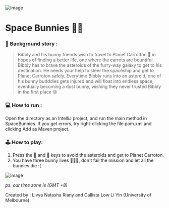 ![image](https://www.notion.so/image/https%3A%2F%2Fs3-us-west-2.amazonaws.com%2Fsecure.notion-static.com%2Ff55786e9-3561-4508-9eec-f59854403bfc%2Fspacebunniies.png?table=block&id=df3130b3-0d3a-4834-af24-6c3f49cbc55d&width=2880&userId=8efdba2a-7cf6-457e-869f-1abf8ad6ab40&cache=v2)
# Space Bunnies 🐰🌌

### 📖 Background story :
> Bibbly and his bunny friends wish to travel to Planet Carrotton 🥕 in hopes of finding a better life, one where the carrots are bountiful. 
> Bibbly has to brave the asteroids of the furry-way galaxy to get to his destination. He needs your help to steer the spaceship and get to Planet Carroton safely.
> Everytime Bibbly runs into an asteroid, one of his bunny budddies gets injured and will float into endless space, eventually becoming a dust bunny, wishing they never trusted Bibbly in the first place 😢


### 💻 How to run :
Open the directory as an IntelliJ project, and run the main method in SpaceBunnies.
If you get errors, try right-clicking the file pom.xml and clicking Add as Maven project.

### 🕹 How to play:
1. Press the 🔼 and 🔽 keys to avoid the asteroids and get to Planet Carroton.
2. You have three bunny lives 🐰🐰🐰, don't fail the mission and let all the bunnies die :(

![image](https://s3.us-west-2.amazonaws.com/secure.notion-static.com/4d473878-ed47-4c1b-b5d7-ce2c4d06dac2/3-space-bunnies.png?X-Amz-Algorithm=AWS4-HMAC-SHA256&X-Amz-Credential=AKIAT73L2G45O3KS52Y5%2F20201018%2Fus-west-2%2Fs3%2Faws4_request&X-Amz-Date=20201018T124530Z&X-Amz-Expires=86400&X-Amz-Signature=01921f14abb18a409d66162e7c866d98a337897911198df6f7f6c1faef556ce3&X-Amz-SignedHeaders=host&response-content-disposition=filename%20%3D%223-space-bunnies.png%22)

_ps. our time zone is (GMT +8)_


Created by : Livya Natasha Riany and Callista Low Li Yin (University of Melbourne)
